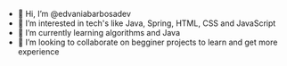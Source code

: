 - 👋 Hi, I’m @edvaniabarbosadev
- 👀 I’m interested in tech's like Java, Spring, HTML, CSS and JavaScript
- 🌱 I’m currently learning algorithms and Java
- 💞️ I’m looking to collaborate on begginer projects to learn and get more experience

<!---
edvaniabarbosadev/edvaniabarbosadev is a ✨ special ✨ repository because its `README.md` (this file) appears on your GitHub profile.
You can click the Preview link to take a look at your changes.
--->
